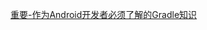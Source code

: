 
[重要-作为Android开发者必须了解的Gradle知识](http://www.jianshu.com/p/c31513f5f550?utm_campaign=hugo&utm_medium=reader_share&utm_content=note)